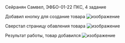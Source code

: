 Сейранян Самвел, ЭФБО-01-22
ПКС, 4 задание

Добавил кнопку для создание товара
![изображение](https://github.com/user-attachments/assets/687ccb43-462e-43cc-8392-74f5c1beebd4)

Сверстал страницу обавления товара
![изображение](https://github.com/user-attachments/assets/5f21220c-09d9-41b4-97c1-bd0119f002c7)

Результат работы, товар добавился
![изображение](https://github.com/user-attachments/assets/95eb4fd0-bd10-42de-a142-1c31f99ed348)
